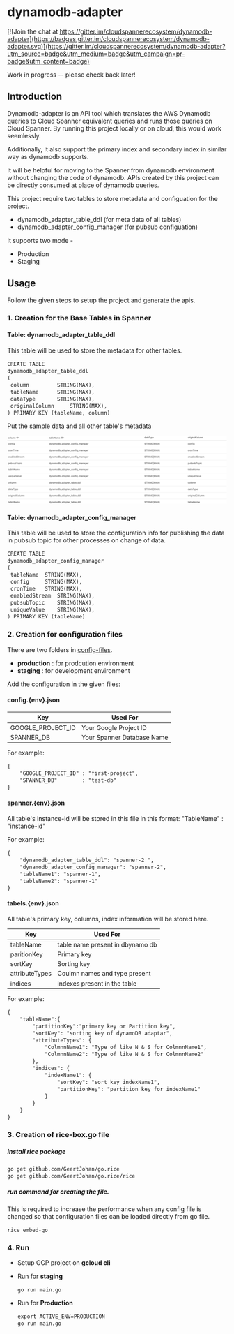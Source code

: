 # dynamodb-adapter

[![Join the chat at
https://gitter.im/cloudspannerecosystem/dynamodb-adapter](https://badges.gitter.im/cloudspannerecosystem/dynamodb-adapter.svg)](https://gitter.im/cloudspannerecosystem/dynamodb-adapter?utm_source=badge&utm_medium=badge&utm_campaign=pr-badge&utm_content=badge)

Work in progress -- please check back later!

## Introduction
Dynamodb-adapter is an API tool which translates the AWS Dynamodb queries to Cloud Spanner equivalent queries and runs those queries on Cloud Spanner. By running this project locally or on cloud, this would work seemlessly.

Additionally, It also support the primary index and secondary index in similar way as dynamodb supports.

It will be helpful for moving to the Spanner from dynamodb environment without changing the code of dynamodb. APIs created by this project can be directly consumed at place of dynamodb queries.

This project require two tables to store metadata and configuation for the project.
* dynamodb_adapter_table_ddl (for meta data of all tables)
* dynamodb_adapter_config_manager (for pubsub configuation)

It supports two mode  - 
* Production
* Staging

## Usage
Follow the given steps to setup the project and generate the apis.

### 1. Creation for the Base Tables in Spanner
#### Table: dynamodb_adapter_table_ddl
This table will be used to store the metadata for other tables.
```
CREATE TABLE 
dynamodb_adapter_table_ddl 
(
 column		    STRING(MAX),
 tableName	    STRING(MAX),
 dataType 	    STRING(MAX),
 originalColumn     STRING(MAX),
) PRIMARY KEY (tableName, column)
```

Put the sample data and all other table's metadata 

![dynamodb_adapter_table_ddl sample data](docs_img.png)

#### Table: dynamodb_adapter_config_manager
This table will be used to store the configuration info for publishing the data in pubsub topic for other processes on change of data.

```
CREATE TABLE 
dynamodb_adapter_config_manager 
(
 tableName 	STRING(MAX),
 config 	STRING(MAX),
 cronTime 	STRING(MAX),
 enabledStream 	STRING(MAX),
 pubsubTopic    STRING(MAX),
 uniqueValue    STRING(MAX),
) PRIMARY KEY (tableName)
```


### 2. Creation for configuration files
There are two folders in [config-files](./config-files). 
* **production** : for prodcution environment
* **staging** : for development environment 

Add the configuration in the given files:
#### config.{env}.json 
| Key | Used For |
| ------ | ------ |
| GOOGLE_PROJECT_ID | Your Google Project ID |
| SPANNER_DB | Your Spanner Database Name |

For example:
```
{
    "GOOGLE_PROJECT_ID" : "first-project",
    "SPANNER_DB"        : "test-db"
}
```

#### spanner.{env}.json
All table's instance-id will be stored in this file in this format: 
"TableName" : "instance-id"

For example:

```
{
    "dynamodb_adapter_table_ddl": "spanner-2 ",
    "dynamodb_adapter_config_manager": "spanner-2",
    "tableName1": "spanner-1",
    "tableName2": "spanner-1"
}
```

#### tabels.{env}.json
All table's primary key, columns, index information will be stored here.

| Key | Used For |
| ------ | ------ |
| tableName | table name present in dbynamo db |
| paritionKey | Primary key |
| sortKey| Sorting key |
| attributeTypes | Coulmn names and type present |
| indices | indexes present in the table |


For example:

```
{
    "tableName":{
        "partitionKey":"primary key or Partition key",
        "sortKey": "sorting key of dynamoDB adaptar",
        "attributeTypes": {
			"ColmnnName1": "Type of like N & S for ColmnnName1",
			"ColmnnName2": "Type of like N & S for ColmnnName2"
        },
        "indices": { 
			"indexName1": {
				"sortKey": "sort key indexName1",
				"partitionKey": "partition key for indexName1"
			}
		}
    }
}
```


### 3. Creation of rice-box.go file
##### install rice package

```
go get github.com/GeertJohan/go.rice
go get github.com/GeertJohan/go.rice/rice
```
##### run command for creating the file.
This is required to increase the performance when any config file is changed so that configuration files can be loaded directly from go file.
```
rice embed-go
```

### 4. Run 
* Setup GCP project on **gcloud cli** 

* Run for **staging**
    ```
    go run main.go
    ```
* Run for **Production**
    ```
    export ACTIVE_ENV=PRODUCTION
    go run main.go
    ```

